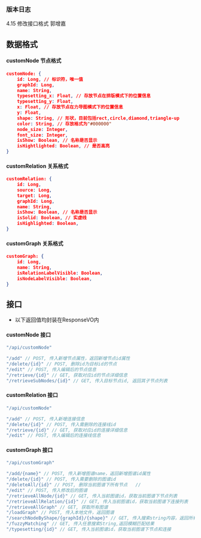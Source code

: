 ### 版本日志

4.15       修改接口格式     郭增嘉

## 数据格式

#### customNode 节点格式

```json
customNode: {
	id: Long, // 标识符，唯一值
    graphId: Long,
    name: String,
    typesetting_x: Float, // 存放节点在排版模式下的位置信息
    typesetting_y: Float,
   	x: Float, // 存放节点在力导图模式下的位置信息
    y: Float, 
    shape: String, // 形状，目前包括rect,circle,diamond,triangle-up
    color: String, // 存放格式为"#000000"
    node_size: Integer,
    font_size: Integer,
    isShow: Boolean, // 名称是否显示
    isHightlighted: Boolean, // 是否高亮
}
```

#### customRelation 关系格式

```json
customRelation: {
	id: Long,
    source: Long,
    target: Long,
    graphId: Long,
    name: String,
    isShow: Boolean, // 名称是否显示
    isSolid: Boolean, // 实虚线
    isHighlighted: Boolean, 
}
```

#### customGraph 关系格式

```json
customGraph: {
    id: Long,
    name: String,
    isRelationLabelVisible: Boolean,
    isNodeLabelVisible: Boolean,
}
```



## 接口

* 以下返回值均封装在ResponseVO内

#### customNode 接口

```js
"/api/customNode"

"/add" // POST, 传入新增节点属性，返回新增节点id属性
"/delete/{id}" // POST, 删除id为目标id的节点
"/edit" // POST, 传入编辑后的节点信息
"/retrieve/{id}" // GET, 获取对应id的节点详细信息
"/retrieveSubNodes/{id}" // GET, 传入目标节点id, 返回其子节点列表
```

#### customRelation 接口

```js
"/api/customNode"

"/add" // POST, 传入新增连接信息
"/delete/{id}" // POST, 传入需删除的连接线id
"/retrieve/{id}" // GET, 获取对应id的连接详细信息
"/edit" // POST, 传入编辑后的连接线信息
```

#### customGraph 接口

```js
"/api/customGraph"

"/add/{name}" // POST, 传入新增图谱name，返回新增图谱id属性
"/delete/{id}" // POST, 传入需要删除的图谱id
"/deleteAll/{id}" // POST, 删除当前图谱下所有节点   //
"/edit" // POST, 传入修改后的图谱
"/retrieveAllNode/{id}" // GET, 传入当前图谱id，获取当前图谱下节点列表
"/retrieveAllRelation/{id}" // GET, 传入当前图谱id，获取当前图谱下连接列表
"/retrieveAllGraph" // GET, 获取所有图谱
"/loadGraph" // POST, 传入本地文件，返回图谱
"/searchNodeByShape/{graphId}/{shape}" // GET, 传入搜索string内容，返回所有相关节点和节点之间的连接
"/fuzzyMatching" // GET, 传入任意搜索String,返回模糊匹配结果
"/typesetting/{id}" // GET, 传入当前图谱id，获取当前图谱下节点和连接
```

